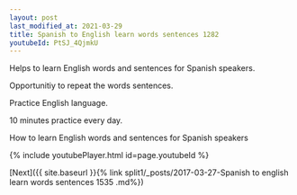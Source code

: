 ```yaml
---
layout: post
last_modified_at: 2021-03-29
title: Spanish to English learn words sentences 1282 
youtubeId: PtSJ_4QjmkU
---
```

 
 
Helps to learn English words and sentences for Spanish speakers.

Opportunitiy to repeat the words sentences. 

Practice English language. 
 
10 minutes practice every day. 
 
How to learn English words and sentences for Spanish speakers 
 
{% include youtubePlayer.html id=page.youtubeId %}
 
 
[Next]({{ site.baseurl }}{% link  split1/_posts/2017-03-27-Spanish to english learn words sentences 1535 .md%})
 
